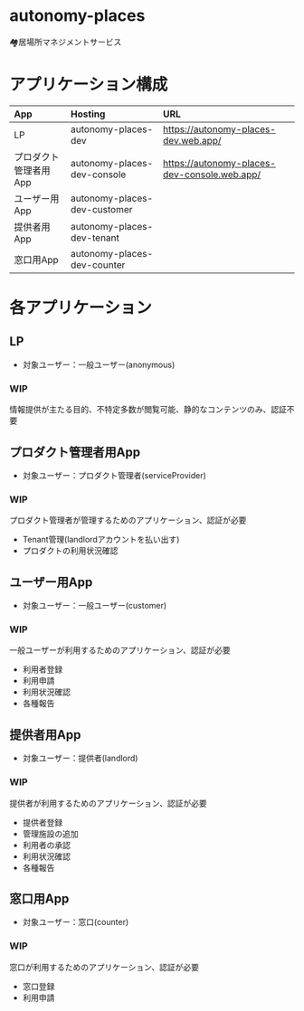 # autonomy-places
🏘️居場所マネジメントサービス

# アプリケーション構成

| App | Hosting | URL |
|:--|:--|:--|
| LP | autonomy-places-dev | https://autonomy-places-dev.web.app/ |
| プロダクト管理者用App | autonomy-places-dev-console | https://autonomy-places-dev-console.web.app/ |
| ユーザー用App | autonomy-places-dev-customer | |
| 提供者用App | autonomy-places-dev-tenant | |
| 窓口用App | autonomy-places-dev-counter | |

# 各アプリケーション

## LP
- 対象ユーザー：一般ユーザー(anonymous)
### WIP
情報提供が主たる目的、不特定多数が閲覧可能、静的なコンテンツのみ、認証不要

## プロダクト管理者用App
- 対象ユーザー：プロダクト管理者(serviceProvider)
### WIP
プロダクト管理者が管理するためのアプリケーション、認証が必要
- Tenant管理(landlordアカウントを払い出す)
- プロダクトの利用状況確認

## ユーザー用App
- 対象ユーザー：一般ユーザー(customer)
### WIP
一般ユーザーが利用するためのアプリケーション、認証が必要
- 利用者登録
- 利用申請
- 利用状況確認
- 各種報告


## 提供者用App
- 対象ユーザー：提供者(landlord)
### WIP
提供者が利用するためのアプリケーション、認証が必要
- 提供者登録
- 管理施設の追加
- 利用者の承認
- 利用状況確認
- 各種報告



## 窓口用App
- 対象ユーザー：窓口(counter)
### WIP
窓口が利用するためのアプリケーション、認証が必要
- 窓口登録
- 利用申請
